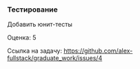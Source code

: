 ### Тестирование

Добавить юнит-тесты

Оценка: 5

Ссылка на задачу: https://github.com/alex-fullstack/graduate_work/issues/4